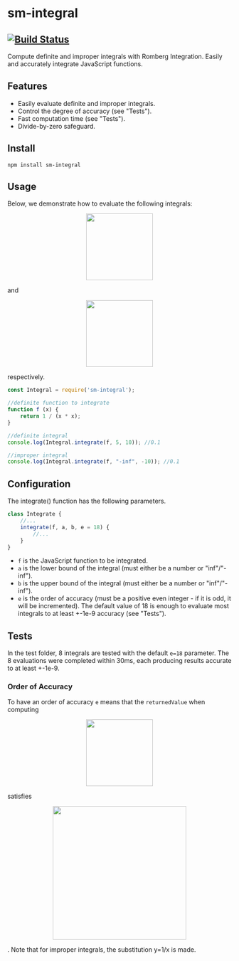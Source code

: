 # sm-integral
[![Build Status](https://travis-ci.org/peelstnac/sm-integral.svg?branch=master)](https://travis-ci.org/peelstnac/sm-integral)
---

Compute definite and improper integrals with Romberg Integration. Easily and accurately integrate JavaScript functions.

## Features

* Easily evaluate definite and improper integrals.
* Control the degree of accuracy (see "Tests").
* Fast computation time (see "Tests").
* Divide-by-zero safeguard.

## Install
```
npm install sm-integral
```

## Usage

Below, we demonstrate how to evaluate the following integrals:
<p align="center">
    <img src="https://latex.artofproblemsolving.com/4/7/e/47e81fa35f8c2401c79087841c9277b23a5f2755.png" width="150"/>
</p>
and
<p align="center">
    <img src="https://latex.artofproblemsolving.com/5/4/d/54dc7c6321193d06abd2dc1016fbf74fddf7a8e5.png" width="150"/>
</p>
respectively.

```js
const Integral = require('sm-integral');

//definite function to integrate
function f (x) {
    return 1 / (x * x);
}

//definite integral
console.log(Integral.integrate(f, 5, 10)); //0.1

//improper integral
console.log(Integral.integrate(f, "-inf", -10)); //0.1
```

## Configuration

The integrate() function has the following parameters.

```js
class Integrate {
    //...
    integrate(f, a, b, e = 18) {
        //...
    }
}
```
* ```f``` is the JavaScript function to be integrated.
* ```a``` is the lower bound of the integral (must either be a number or "inf"/"-inf").
* ```b``` is the upper bound of the integral (must either be a number or "inf"/"-inf").
* ```e``` is the order of accuracy (must be a positive even integer - if it is odd, it will be incremented). The default value of 18 is enough to evaluate most integrals to at least +-1e-9 accuracy (see "Tests").

## Tests
In the test folder, 8 integrals are tested with the default ```e=18``` parameter. The 8 evaluations were completed within 30ms, each producing results accurate to at least +-1e-9.

### Order of Accuracy
To have an order of accuracy ```e``` means that the ```returnedValue``` when computing
<p align="center">
    <img src="https://latex.artofproblemsolving.com/6/b/6/6b67859a166c3d448ebb0221e5491fbebda93e98.png" width="150"/>
</p>
satisfies
<p align="center">
    <img src="https://latex.artofproblemsolving.com/5/0/2/502320d69fd37d1fda35584be759b655438c71e8.png" width="300"/>
</p>
. Note that for improper integrals, the substitution y=1/x is made.

